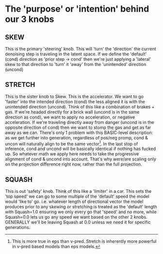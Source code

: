 # The 'purpose' or 'intention' behind our 3 knobs

## SKEW
This is the primary 'steering' knob. This will 'turn' the 'direction' the current denoising step is traveling in the latent space. If we define the 'default' (cond) direction as 'prior step -> cond' then we're just applying a 'lateral' skew to that direction to 'turn' it 'away' from the 'unintended' direction (uncond)

## STRETCH
This is the sister knob to Skew. This is the accelerator. We want to go 'faster' into the intended direction (cond) the less aligned it is with the unintended direction (uncond). Think of this like a combination of brakes + gas. If we're headed directly for a brick wall (uncond is in the same direction as cond), we want to apply no acceleration, or negative acceleration. If we're traveling directly away from danger (uncond is in the opposite direction of cond) then we want to stomp the gas and get as far away as we can. There's only 1 problem with this BASIC-level description: as we get further into generation, regardless of pos/neg promp, cond & uncon will naturally align to be the same vector[^1]. In the last stop of inference, cond and uncond will be basically identical if nothing has fucked up. So whatever math we apply here needs to take the progressive alignment of cond & uncond into account. That's why were/are scaling only on the projection difference right now, rather than the full projection.
[^1]: This is more true in eps than v-pred. Stretch is inherently more powerful in v-pred based models than eps models.

## SQUASH
This is out 'safety' knob. Think of this like a 'limiter' in a car. This sets the 'top speed' we can go to some multiple of the 'default' speed the model would 'like to' go. i.e. whatever length of directional vector the model produces prior to any skewing or stretching is treated as the 'default' length with Squash=1.0 ensuring we only every go that 'speed' and no more, while Squash=0.0 lets us go any speed we want based on the other 2 knobs. GENERALLY we'll be leaving Squash at 0.0 unless we need it for specific generations.